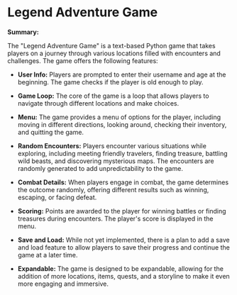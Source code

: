 # Legend Adventure Game

**Summary:**

The "Legend Adventure Game" is a text-based Python game that takes players on a journey through various locations filled with encounters and challenges. The game offers the following features:

- **User Info:** Players are prompted to enter their username and age at the beginning. The game checks if the player is old enough to play.

- **Game Loop:** The core of the game is a loop that allows players to navigate through different locations and make choices.

- **Menu:** The game provides a menu of options for the player, including moving in different directions, looking around, checking their inventory, and quitting the game.

- **Random Encounters:** Players encounter various situations while exploring, including meeting friendly travelers, finding treasure, battling wild beasts, and discovering mysterious maps. The encounters are randomly generated to add unpredictability to the game.

- **Combat Details:** When players engage in combat, the game determines the outcome randomly, offering different results such as winning, escaping, or facing defeat.

- **Scoring:** Points are awarded to the player for winning battles or finding treasures during encounters. The player's score is displayed in the menu.

- **Save and Load:** While not yet implemented, there is a plan to add a save and load feature to allow players to save their progress and continue the game at a later time.

- **Expandable:** The game is designed to be expandable, allowing for the addition of more locations, items, quests, and a storyline to make it even more engaging and immersive.

